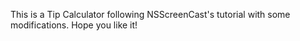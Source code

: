 This is a Tip Calculator following NSScreenCast's tutorial with some modifications. Hope you like it!
